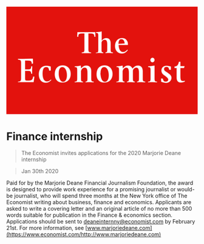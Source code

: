 ![](./images/20180224_WOP001_14.jpg)

# Finance internship

> The Economist invites applications for the 2020 Marjorie Deane internship

> Jan 30th 2020

Paid for by the Marjorie Deane Financial Journalism Foundation, the award is designed to provide work experience for a promising journalist or would-be journalist, who will spend three months at the New York office of The Economist writing about business, finance and economics. Applicants are asked to write a covering letter and an original article of no more than 500 words suitable for publication in the Finance & economics section. Applications should be sent to deaneinternny@economist.com by February 21st. For more information, see [www.marjoriedeane.com](https://www.economist.com/http://www.marjoriedeane.com)
